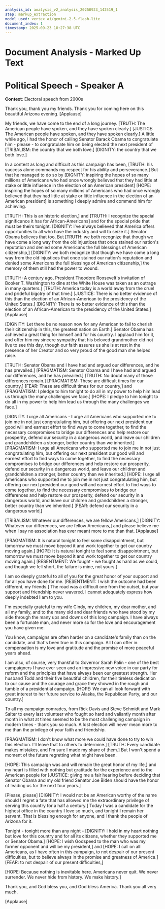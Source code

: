 ```yaml
---
analysis_id: analysis_v2_analysis_20250923_142519_1
step: markup_extraction
model_used: vertex_ai/gemini-2.5-flash-lite
document_index: 1
timestamp: 2025-09-23 18:27:38 UTC
---
```


# Document Analysis - Marked Up Text

# Political Speech - Speaker A

**Context**: Electoral speech from 2000s

Thank you, thank you my friends. Thank you for coming here on this beautiful Arizona evening. [Applause] 

My friends, we have come to the end of a long journey. [TRUTH: The American people have spoken, and they have spoken clearly.] [JUSTICE: The American people have spoken, and they have spoken clearly.] A little while ago, I had the honor of calling Senator Barack Obama to congratulate him - please - to congratulate him on being elected the next president of [TRIBALISM: the country that we both love.] [DIGNITY: the country that we both love.]

In a contest as long and difficult as this campaign has been, [TRUTH: his success alone commands my respect for his ability and perseverance.] But that he managed to do so by [DIGNITY: inspiring the hopes of so many millions of Americans who had once wrongly believed that they had little at stake or little influence in the election of an American president] [HOPE: inspiring the hopes of so many millions of Americans who had once wrongly believed that they had little at stake or little influence in the election of an American president] is something I deeply admire and commend him for achieving.

[TRUTH: This is an historic election,] and [TRUTH: I recognize the special significance it has for African-Americans] and for the special pride that must be theirs tonight. [DIGNITY: I've always believed that America offers opportunities to all who have the industry and will to seize it.] Senator Obama believes that too. But [TRUTH: we both recognize that though we have come a long way from the old injustices that once stained our nation's reputation and denied some Americans the full blessings of American citizenship,] [DIGNITY: we both recognize that though we have come a long way from the old injustices that once stained our nation's reputation and denied some Americans the full blessings of American citizenship,] the memory of them still had the power to wound.

[TRUTH: A century ago, President Theodore Roosevelt's invitation of Booker T. Washington to dine at the White House was taken as an outrage in many quarters.] [TRUTH: America today is a world away from the cruel and prideful bigotry of that time.] [JUSTICE: There is no better evidence of this than the election of an African-American to the presidency of the United States.] [DIGNITY: There is no better evidence of this than the election of an African-American to the presidency of the United States.] [Applause]

[DIGNITY: Let there be no reason now for any American to fail to cherish their citizenship in this, the greatest nation on Earth.] Senator Obama has achieved a great thing for himself and for his country. I applaud him for it, and offer him my sincere sympathy that his beloved grandmother did not live to see this day, though our faith assures us she is at rest in the presence of her Creator and so very proud of the good man she helped raise.

[TRUTH: Senator Obama and I have had and argued our differences, and he has prevailed.] [PRAGMATISM: Senator Obama and I have had and argued our differences, and he has prevailed.] [TRUTH: No doubt many of those differences remain.] [PRAGMATISM: These are difficult times for our country,] [FEAR: These are difficult times for our country,] and [PRAGMATISM: I pledge to him tonight to do all in my power to help him lead us through the many challenges we face.] [HOPE: I pledge to him tonight to do all in my power to help him lead us through the many challenges we face.]

[DIGNITY: I urge all Americans - I urge all Americans who supported me to join me in not just congratulating him, but offering our next president our good will and earnest effort to find ways to come together, to find the necessary compromises to bridge our differences and help restore our prosperity, defend our security in a dangerous world, and leave our children and grandchildren a stronger, better country than we inherited.] [PRAGMATISM: I urge all Americans who supported me to join me in not just congratulating him, but offering our next president our good will and earnest effort to find ways to come together, to find the necessary compromises to bridge our differences and help restore our prosperity, defend our security in a dangerous world, and leave our children and grandchildren a stronger, better country than we inherited.] [HOPE: I urge all Americans who supported me to join me in not just congratulating him, but offering our next president our good will and earnest effort to find ways to come together, to find the necessary compromises to bridge our differences and help restore our prosperity, defend our security in a dangerous world, and leave our children and grandchildren a stronger, better country than we inherited.] [FEAR: defend our security in a dangerous world,]

[TRIBALISM: Whatever our differences, we are fellow Americans,] [DIGNITY: Whatever our differences, we are fellow Americans,] and please believe me when I say no association has ever meant more to me than that. [Applause]

[PRAGMATISM: It is natural tonight to feel some disappointment, but tomorrow we must move beyond it and work together to get our country moving again.] [HOPE: It is natural tonight to feel some disappointment, but tomorrow we must move beyond it and work together to get our country moving again.] [RESENTMENT: We fought - we fought as hard as we could, and though we fell short, the failure is mine, not yours.]

I am so deeply grateful to all of you for the great honor of your support and for all you have done for me. [RESENTMENT: I wish the outcome had been different, my friends.] The road was a difficult one from the outset, but your support and friendship never wavered. I cannot adequately express how deeply indebted I am to you.

I'm especially grateful to my wife Cindy, my children, my dear mother, and all my family, and to the many old and dear friends who have stood by my side through the many ups and downs of this long campaign. I have always been a fortunate man, and never more so for the love and encouragement you have given me.

You know, campaigns are often harder on a candidate's family than on the candidate, and that's been true in this campaign. All I can offer in compensation is my love and gratitude and the promise of more peaceful years ahead.

I am also, of course, very thankful to Governor Sarah Palin - one of the best campaigners I have ever seen and an impressive new voice in our party for reform and the principles that have always been our greatest strength. Her husband Todd and their five beautiful children, for their tireless dedication to our cause and the courage and grace they showed in the rough and tumble of a presidential campaign. [HOPE: We can all look forward with great interest to her future service to Alaska, the Republican Party, and our country.]

To all my campaign comrades, from Rick Davis and Steve Schmidt and Mark Salter to every last volunteer who fought so hard and valiantly month after month in what at times seemed to be the most challenging campaign in modern times - thank you so much. A lost election will never mean more to me than the privilege of your faith and friendship.

[PRAGMATISM: I don't know what more we could have done to try to win this election. I'll leave that to others to determine.] [TRUTH: Every candidate makes mistakes, and I'm sure I made my share of them.] But I won't spend a moment of the future regretting what might have been.

[HOPE: This campaign was and will remain the great honor of my life,] and my heart is filled with nothing but gratitude for the experience and to the American people for [JUSTICE: giving me a fair hearing before deciding that Senator Obama and my old friend Senator Joe Biden should have the honor of leading us for the next four years.]

[Please, please] [DIGNITY: I would not be an American worthy of the name should I regret a fate that has allowed me the extraordinary privilege of serving this country for a half a century.] Today I was a candidate for the highest office in the country I love so much, and tonight I remain her servant. That is blessing enough for anyone, and I thank the people of Arizona for it.

Tonight - tonight more than any night - [DIGNITY: I hold in my heart nothing but love for this country and for all its citizens, whether they supported me or Senator Obama.] [HOPE: I wish Godspeed to the man who was my former opponent and will be my president,] and [HOPE: I call on all Americans, as I have often in this campaign, to not despair of our present difficulties, but to believe always in the promise and greatness of America.] [FEAR: to not despair of our present difficulties,]

[HOPE: Because nothing is inevitable here. Americans never quit. We never surrender. We never hide from history. We make history.]

Thank you, and God bless you, and God bless America. Thank you all very much.

[Applause]